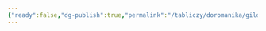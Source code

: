 ```yaml
---
{"ready":false,"dg-publish":true,"permalink":"/tabliczy/doromanika/gildesgejmskaya-kolonna/","dgPassFrontmatter":true}
---
```



